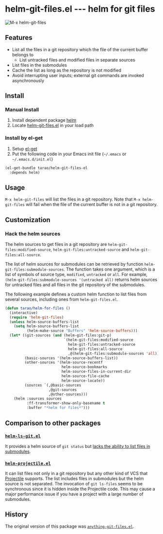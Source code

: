 helm-git-files.el --- helm for git files
========================================

![M-x helm-git-files](https://gist.githubusercontent.com/tarao/57d4a6c2faf79b0782a3ed43c753bc24/raw/helm-git-files.png "M-x helm-git-files")

## Features

- List all the files in a git repository which the file of the current buffer belongs to
  - List untracked files and modified files in separate sources
- List files in the submodules
- Cache the list as long as the repository is not modified
- Avoid interrupting user inputs; external git commands are invoked asynchronously

## Install

### Manual Install

1. Install dependent package [helm](https://github.com/emacs-helm/helm)
2. Locate [helm-git-files.el](https://raw.github.com/tarao/helm-git-files-el/master/helm-git-files.el) in your load path

### Install by el-get

1. Setup [el-get](https://github.com/dimitri/el-get)
2. Put the following code in your Emacs init file (`~/.emacs` or `~/.emacs.d/init.el`)

```lisp
(el-get-bundle tarao/helm-git-files-el
  :depends helm)
```

## Usage

`M-x helm-git-files` will list the files in a git repository.  Note
that `M-x helm-git-files` will fail when the file of the current
buffer is not in a git repository.

## Customization

### Hack the helm sources

The helm sources to get files in a git repository are
`helm-git-files:modified-source`,
`helm-git-files:untracked-source` and `helm-git-files:all-source`.

The list of helm sources for submodules can be retrieved by function
`helm-git-files:submodule-sources`. The function takes one argument,
which is a list of symbols of source type, `modified`, `untracked` or
`all`. For example, `(helm-git-files:submodule-sources '(untracked
all)` returns helm sources for untracked files and all files in the
git repository of the submodules.

The following example defines a custom helm function to list files
from several sources, including ones from `helm-git-files.el`.

```lisp
(defun tarao/helm-for-files ()
  (interactive)
  (require 'helm-git-files)
  (unless helm-source-buffers-list
    (setq helm-source-buffers-list
          (helm-make-source "Buffers" 'helm-source-buffers)))
  (let* ((git-sources (and (helm-git-files:git-p)
                           `(helm-git-files:modified-source
                             helm-git-files:untracked-source
                             helm-git-files:all-source
                             ,@(helm-git-files:submodule-sources 'all))))
         (basic-sources '(helm-source-buffers-list))
         (other-sources '(helm-source-recentf
                          helm-source-bookmarks
                          helm-source-files-in-current-dir
                          helm-source-file-cache
                          helm-source-locate))
         (sources `(,@basic-sources
                    ,@git-sources
                    ,@other-sources)))
    (helm :sources sources
          :ff-transformer-show-only-basename t
          :buffer "*helm for files*")))
```

## Comparison to other packages

### [`helm-ls-git.el`](https://github.com/emacs-helm/helm-ls-git)

It provides a helm source of `git status` but [lacks the ability to
list files in submodules](https://github.com/emacs-helm/helm-ls-git/issues/19).

### [`helm-projectile.el`](https://github.com/bbatsov/helm-projectile)

It can list files not only in a git repository but any other kind of
VCS that [Projectile](https://github.com/bbatsov/projectile) supports.
The list includes files in submodules but the helm source is not
separated.  The invocation of `git ls-files` seems to be synchronous
since it is hidden inside the Projectile code.  This may cause a major
performance issue if you have a project with a large number of
submodules.

## History

The original version of this package was [`anything-git-files.el`](https://github.com/tarao/anything-git-files-el).
